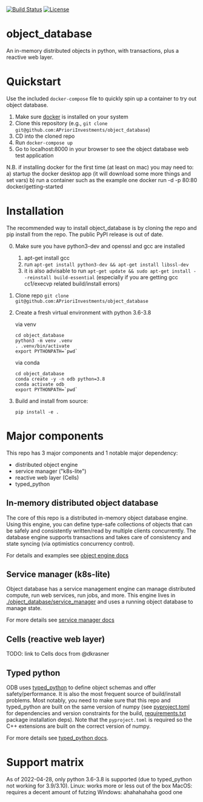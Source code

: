 [![Build Status](https://travis-ci.com/APrioriInvestments/object_database.svg?branch=dev)](https://travis-ci.com/APrioriInvestments/object_database.svg?branch=dev)
[![License](https://img.shields.io/badge/License-Apache%202.0-blue.svg)](https://opensource.org/licenses/Apache-2.0)

# object_database

An in-memory distributed objects in python, with transactions, plus a reactive web layer.


# Quickstart

Use the included `docker-compose` file to quickly spin up a container to try out object database.

1. Make sure [docker](https://docs.docker.com/get-docker/) is installed on your system
2. Clone this repository (e.g., `git clone git@github.com:APrioriInvestments/object_database`)
3. CD into the cloned repo
4. Run `docker-compose up`
5. Go to localhost:8000 in your browser to see the object database web test application

N.B. if installing docker for the first time (at least on mac) you may need to:
a) startup the docker desktop app (it will download some more things and set vars)
b) run a container such as the example one docker run -d -p 80:80 docker/getting-started

# Installation

The recommended way to install object_database is by cloning the repo and pip install 
from the repo. The public PyPI release is out of date.

0. Make sure you have python3-dev and openssl and gcc are installed 
    1. apt-get install gcc
    2. run `apt-get install python3-dev && apt-get install libssl-dev`
    3. it is also advisable to run `apt-get update && sudo apt-get install --reinstall build-essential` (especially if you are getting gcc cc1/execvp related build/install errors)
1. Clone repo `git clone git@github.com:APrioriInvestments/object_database`
2. Create a fresh virtual environment with python 3.6-3.8

    via venv
    ```shell
    cd object_database
    python3 -m venv .venv
    . .venv/bin/activate
    export PYTHONPATH=`pwd`
    ```
    
    via conda
    ```shell
    cd object_database
    conda create -y -n odb python=3.8
    conda activate odb
    export PYTHONPATH=`pwd`
    ```
   
3. Build and install from source:

    ```shell
    pip install -e .
    ```
   
# Major components

This repo has 3 major components and 1 notable major dependency:
- distributed object engine
- service manager ("k8s-lite")
- reactive web layer (Cells)
- typed_python

## In-memory distributed object database

The core of this repo is a distributed in-memory object database engine.
Using this engine, you can define type-safe collections of objects that
can be safely and consistently written/read by multiple clients concurrently.
The database engine supports transactions and takes care of consistency and
state syncing (via optimistics concurrency control).

For details and examples see [object engine docs](./docs/object_engine.md)

## Service manager (k8s-lite)

Object database has a service management engine can manage distributed compute, 
run web services, run jobs, and more. This engine lives in 
[./object_database/service_manager](./object_database/service_manager) and uses
a running object database to manage state.

For more details see [service manager docs](./docs/service_manager.md)

## Cells (reactive web layer)

TODO: link to Cells docs from @dkrasner

## Typed python

ODB uses [typed_python](https://github.com/APrioriInvestments/typed_python)
to define object schemas and offer safety/performance. It is also the most 
frequent source of build/install problems. Most notably, you need to make sure
that this repo and typed_python are built on the same version of numpy 
(see [pyproject.toml](./pyproject.toml) for dependencies and version constraints 
for the build, [requirements.txt](./requirements.txt) package installation deps).
Note that the `pyproject.toml` is required so the C++ extensions are built on the
correct version of numpy.

For more details see [typed_python docs](./docs/typed_python.md).

# Support matrix

As of 2022-04-28, only python 3.6-3.8 is supported (due to typed_python not working for 3.9/3.10).
Linux: works more or less out of the box
MacOS: requires a decent amount of futzing
Windows: ahahahahaha good one

